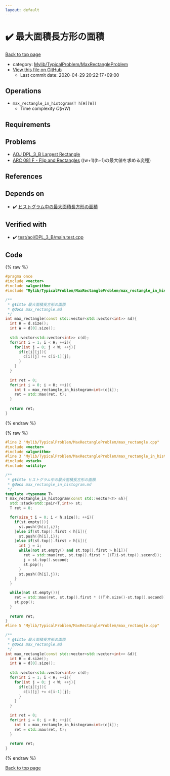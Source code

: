 ```yaml
---
layout: default
---
```


<!-- mathjax config similar to math.stackexchange -->
<script type="text/javascript" async
  src="https://cdnjs.cloudflare.com/ajax/libs/mathjax/2.7.5/MathJax.js?config=TeX-MML-AM_CHTML">
</script>
<script type="text/x-mathjax-config">
  MathJax.Hub.Config({
    TeX: { equationNumbers: { autoNumber: "AMS" }},
    tex2jax: {
      inlineMath: [ ['$','$'] ],
      processEscapes: true
    },
    "HTML-CSS": { matchFontHeight: false },
    displayAlign: "left",
    displayIndent: "2em"
  });
</script>

<script type="text/javascript" src="https://cdnjs.cloudflare.com/ajax/libs/jquery/3.4.1/jquery.min.js"></script>
<script src="https://cdn.jsdelivr.net/npm/jquery-balloon-js@1.1.2/jquery.balloon.min.js" integrity="sha256-ZEYs9VrgAeNuPvs15E39OsyOJaIkXEEt10fzxJ20+2I=" crossorigin="anonymous"></script>
<script type="text/javascript" src="../../../../assets/js/copy-button.js"></script>
<link rel="stylesheet" href="../../../../assets/css/copy-button.css" />


# :heavy_check_mark: 最大面積長方形の面積

<a href="../../../../index.html">Back to top page</a>

* category: <a href="../../../../index.html#e5c03cf251a1c8b45af0c48200d5638e">Mylib/TypicalProblem/MaxRectangleProblem</a>
* <a href="{{ site.github.repository_url }}/blob/master/Mylib/TypicalProblem/MaxRectangleProblem/max_rectangle.cpp">View this file on GitHub</a>
    - Last commit date: 2020-04-29 20:22:17+09:00




## Operations
- `max_rectangle_in_histogram(T h[H][W])`
	- Time complexity $O(HW)$

## Requirements

## Problems

- [AOJ DPL_3_B Largest Rectangle](http://judge.u-aizu.ac.jp/onlinejudge/description.jsp?id=DPL_3_B)
- [ARC 081 F - Flip and Rectangles](https://atcoder.jp/contests/arc081/tasks/arc081_d) ((w+1)(h+1)の最大値を求める変種)

## References



## Depends on

* :heavy_check_mark: <a href="max_rectangle_in_histogram.cpp.html">ヒストグラム中の最大面積長方形の面積</a>


## Verified with

* :heavy_check_mark: <a href="../../../../verify/test/aoj/DPL_3_B/main.test.cpp.html">test/aoj/DPL_3_B/main.test.cpp</a>


## Code

<a id="unbundled"></a>
{% raw %}
```cpp
#pragma once
#include <vector>
#include <algorithm>
#include "Mylib/TypicalProblem/MaxRectangleProblem/max_rectangle_in_histogram.cpp"

/**
 * @title 最大面積長方形の面積
 * @docs max_rectangle.md
 */
int max_rectangle(const std::vector<std::vector<int>> &d){
  int H = d.size();
  int W = d[0].size();
    
  std::vector<std::vector<int>> c(d);
  for(int i = 1; i < H; ++i){
    for(int j = 0; j < W; ++j){
      if(c[i][j]){
        c[i][j] += c[i-1][j];
      }
    }
  }
  
  int ret = 0;
  for(int i = 0; i < H; ++i){
    int t = max_rectangle_in_histogram<int>(c[i]);
    ret = std::max(ret, t);
  }
  
  return ret;
}

```
{% endraw %}

<a id="bundled"></a>
{% raw %}
```cpp
#line 2 "Mylib/TypicalProblem/MaxRectangleProblem/max_rectangle.cpp"
#include <vector>
#include <algorithm>
#line 3 "Mylib/TypicalProblem/MaxRectangleProblem/max_rectangle_in_histogram.cpp"
#include <stack>
#include <utility>

/**
 * @title ヒストグラム中の最大面積長方形の面積
 * @docs max_rectangle_in_histogram.md
 */
template <typename T>
T max_rectangle_in_histogram(const std::vector<T> &h){
  std::stack<std::pair<T,int>> st;
  T ret = 0;

  for(size_t i = 0; i < h.size(); ++i){
    if(st.empty()){
      st.push({h[i],i});
    }else if(st.top().first < h[i]){
      st.push({h[i],i});
    }else if(st.top().first > h[i]){
      int j = i;
      while(not st.empty() and st.top().first > h[i]){
        ret = std::max(ret, st.top().first * ((T)i-st.top().second));
        j = st.top().second;
        st.pop();
      }
      st.push({h[i],j});
    }
  }

  while(not st.empty()){
    ret = std::max(ret, st.top().first * ((T)h.size()-st.top().second));
    st.pop();
  }
  
  return ret;
}
#line 5 "Mylib/TypicalProblem/MaxRectangleProblem/max_rectangle.cpp"

/**
 * @title 最大面積長方形の面積
 * @docs max_rectangle.md
 */
int max_rectangle(const std::vector<std::vector<int>> &d){
  int H = d.size();
  int W = d[0].size();
    
  std::vector<std::vector<int>> c(d);
  for(int i = 1; i < H; ++i){
    for(int j = 0; j < W; ++j){
      if(c[i][j]){
        c[i][j] += c[i-1][j];
      }
    }
  }
  
  int ret = 0;
  for(int i = 0; i < H; ++i){
    int t = max_rectangle_in_histogram<int>(c[i]);
    ret = std::max(ret, t);
  }
  
  return ret;
}

```
{% endraw %}

<a href="../../../../index.html">Back to top page</a>

